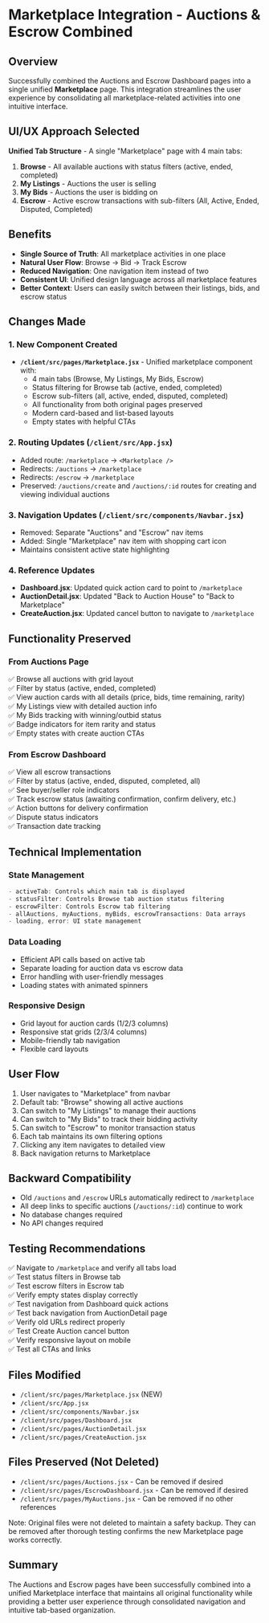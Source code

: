 # Marketplace Integration - Auctions & Escrow Combined

## Overview
Successfully combined the Auctions and Escrow Dashboard pages into a single unified **Marketplace** page. This integration streamlines the user experience by consolidating all marketplace-related activities into one intuitive interface.

## UI/UX Approach Selected
**Unified Tab Structure** - A single "Marketplace" page with 4 main tabs:

1. **Browse** - All available auctions with status filters (active, ended, completed)
2. **My Listings** - Auctions the user is selling
3. **My Bids** - Auctions the user is bidding on
4. **Escrow** - Active escrow transactions with sub-filters (All, Active, Ended, Disputed, Completed)

## Benefits
- **Single Source of Truth**: All marketplace activities in one place
- **Natural User Flow**: Browse → Bid → Track Escrow
- **Reduced Navigation**: One navigation item instead of two
- **Consistent UI**: Unified design language across all marketplace features
- **Better Context**: Users can easily switch between their listings, bids, and escrow status

## Changes Made

### 1. New Component Created
- **`/client/src/pages/Marketplace.jsx`** - Unified marketplace component with:
  - 4 main tabs (Browse, My Listings, My Bids, Escrow)
  - Status filtering for Browse tab (active, ended, completed)
  - Escrow sub-filters (all, active, ended, disputed, completed)
  - All functionality from both original pages preserved
  - Modern card-based and list-based layouts
  - Empty states with helpful CTAs

### 2. Routing Updates (`/client/src/App.jsx`)
- Added route: `/marketplace` → `<Marketplace />`
- Redirects: `/auctions` → `/marketplace`
- Redirects: `/escrow` → `/marketplace`
- Preserved: `/auctions/create` and `/auctions/:id` routes for creating and viewing individual auctions

### 3. Navigation Updates (`/client/src/components/Navbar.jsx`)
- Removed: Separate "Auctions" and "Escrow" nav items
- Added: Single "Marketplace" nav item with shopping cart icon
- Maintains consistent active state highlighting

### 4. Reference Updates
- **Dashboard.jsx**: Updated quick action card to point to `/marketplace`
- **AuctionDetail.jsx**: Updated "Back to Auction House" to "Back to Marketplace"
- **CreateAuction.jsx**: Updated cancel button to navigate to `/marketplace`

## Functionality Preserved

### From Auctions Page
✅ Browse all auctions with grid layout  
✅ Filter by status (active, ended, completed)  
✅ View auction cards with all details (price, bids, time remaining, rarity)  
✅ My Listings view with detailed auction info  
✅ My Bids tracking with winning/outbid status  
✅ Badge indicators for item rarity and status  
✅ Empty states with create auction CTAs  

### From Escrow Dashboard
✅ View all escrow transactions  
✅ Filter by status (active, ended, disputed, completed, all)  
✅ See buyer/seller role indicators  
✅ Track escrow status (awaiting confirmation, confirm delivery, etc.)  
✅ Action buttons for delivery confirmation  
✅ Dispute status indicators  
✅ Transaction date tracking  

## Technical Implementation

### State Management
```javascript
- activeTab: Controls which main tab is displayed
- statusFilter: Controls Browse tab auction status filtering
- escrowFilter: Controls Escrow tab filtering
- allAuctions, myAuctions, myBids, escrowTransactions: Data arrays
- loading, error: UI state management
```

### Data Loading
- Efficient API calls based on active tab
- Separate loading for auction data vs escrow data
- Error handling with user-friendly messages
- Loading states with animated spinners

### Responsive Design
- Grid layout for auction cards (1/2/3 columns)
- Responsive stat grids (2/3/4 columns)
- Mobile-friendly tab navigation
- Flexible card layouts

## User Flow
1. User navigates to "Marketplace" from navbar
2. Default tab: "Browse" showing all active auctions
3. Can switch to "My Listings" to manage their auctions
4. Can switch to "My Bids" to track their bidding activity
5. Can switch to "Escrow" to monitor transaction status
6. Each tab maintains its own filtering options
7. Clicking any item navigates to detailed view
8. Back navigation returns to Marketplace

## Backward Compatibility
- Old `/auctions` and `/escrow` URLs automatically redirect to `/marketplace`
- All deep links to specific auctions (`/auctions/:id`) continue to work
- No database changes required
- No API changes required

## Testing Recommendations
✅ Navigate to `/marketplace` and verify all tabs load  
✅ Test status filters in Browse tab  
✅ Test escrow filters in Escrow tab  
✅ Verify empty states display correctly  
✅ Test navigation from Dashboard quick actions  
✅ Test back navigation from AuctionDetail page  
✅ Verify old URLs redirect properly  
✅ Test Create Auction cancel button  
✅ Verify responsive layout on mobile  
✅ Test all CTAs and links  

## Files Modified
- `/client/src/pages/Marketplace.jsx` (NEW)
- `/client/src/App.jsx`
- `/client/src/components/Navbar.jsx`
- `/client/src/pages/Dashboard.jsx`
- `/client/src/pages/AuctionDetail.jsx`
- `/client/src/pages/CreateAuction.jsx`

## Files Preserved (Not Deleted)
- `/client/src/pages/Auctions.jsx` - Can be removed if desired
- `/client/src/pages/EscrowDashboard.jsx` - Can be removed if desired
- `/client/src/pages/MyAuctions.jsx` - Can be removed if no other references

Note: Original files were not deleted to maintain a safety backup. They can be removed after thorough testing confirms the new Marketplace page works correctly.

## Summary
The Auctions and Escrow pages have been successfully combined into a unified Marketplace interface that maintains all original functionality while providing a better user experience through consolidated navigation and intuitive tab-based organization.
